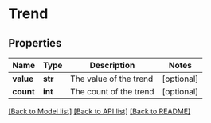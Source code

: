 # Trend

## Properties
Name | Type | Description | Notes
------------ | ------------- | ------------- | -------------
**value** | **str** | The value of the trend | [optional] 
**count** | **int** | The count of the trend | [optional] 

[[Back to Model list]](../README.rst#documentation-for-models) [[Back to API list]](../README.rst#documentation-for-api-endpoints) [[Back to README]](../README.rst)


